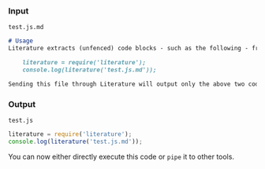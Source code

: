 ### Input
 `test.js.md`

```markdown
# Usage
Literature extracts (unfenced) code blocks - such as the following - from Markdown files:

    literature = require('literature');
    console.log(literature('test.js.md'));

Sending this file through Literature will output only the above two code lines.
```

### Output
`test.js`
```javascript
literature = require('literature');
console.log(literature('test.js.md'));
```

You can now either directly execute this code or `pipe` it to other tools.
